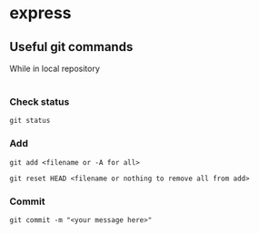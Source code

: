 # express

## Useful git commands

While in local repository <br>
<br>
### Check status
```
git status
```
### Add
```
git add <filename or -A for all>
```

```
git reset HEAD <filename or nothing to remove all from add>
```
### Commit
```
git commit -m "<your message here>"
```
